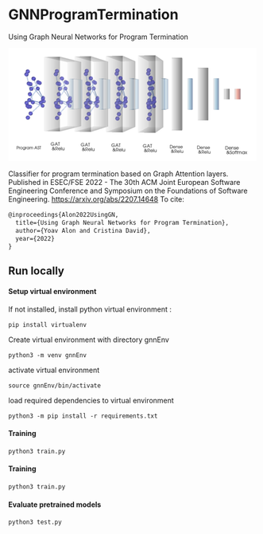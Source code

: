 # GNNProgramTermination
Using Graph Neural Networks for Program Termination

![Architecture](imgs/system.png)

Classifier for program termination based on Graph Attention layers. Published in ESEC/FSE 2022 - The 30th ACM Joint European Software Engineering Conference and Symposium on the Foundations of Software Engineering.
https://arxiv.org/abs/2207.14648
To cite: 
```
@inproceedings{Alon2022UsingGN,
  title={Using Graph Neural Networks for Program Termination},
  author={Yoav Alon and Cristina David},
  year={2022}
}
```

## Run locally

#### Setup virtual environment

If not installed, install python virtual environment : 
```
pip install virtualenv 
```

Create virtual environment with directory gnnEnv
```
python3 -m venv gnnEnv
```

activate virtual environment
```
source gnnEnv/bin/activate
```

load required dependencies to virtual environment
```
python3 -m pip install -r requirements.txt
```

#### Training
```
python3 train.py
```

#### Training
```
python3 train.py
```


#### Evaluate pretrained models 
```
python3 test.py
```

